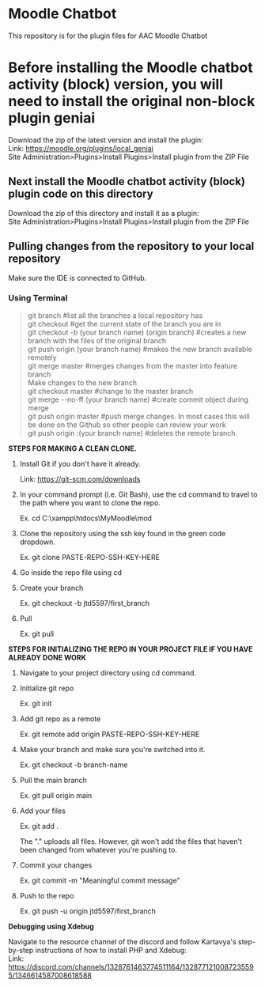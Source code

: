 # Moodle Chatbot
This repository is for the plugin files for AAC Moodle Chatbot

# Before installing the Moodle chatbot activity (block) version, you will need to install the original non-block plugin geniai
Download the zip of the latest version and install the plugin: <br />
   Link: https://moodle.org/plugins/local_geniai <br />
Site Administration>Plugins>Install Plugins>Install plugin from the ZIP File

## Next install the Moodle chatbot activity (block) plugin code on this directory
Download the zip of this directory and install it as a plugin: <br />
Site Administration>Plugins>Install Plugins>Install plugin from the ZIP File

## Pulling changes from the repository to your local repository
Make sure the IDE is connected to GitHub.

### Using Terminal
> git branch #list all the branches a local repository has<br />
> git checkout #get the current state of the branch you are in<br />
> git checkout -b (your branch name) (origin branch) #creates a new branch with the files of the original branch<br />
> git push origin (your branch name) #makes the new branch available remotely<br />
> git merge master #merges changes from the master into feature branch<br />
Make changes to the new branch<br />
> git checkout master #change to the master branch<br />
> git merge --no-ff (your branch name) #create commit object during merge<br />
> git push origin master #push merge changes. In most cases this will be done on the Github so other people can review your work<br />
> git push origin :(your branch name) #deletes the remote branch.<br />


**STEPS FOR MAKING A CLEAN CLONE.**
1. Install Git if you don't have it already.

   Link: https://git-scm.com/downloads
   
2. In your command prompt (i.e. Git Bash), use the cd command to travel to the path where you want to clone the repo.

   Ex. cd C:\xampp\htdocs\MyMoodle\mod

3. Clone the repository using the ssh key found in the green code dropdown.

   Ex. git clone PASTE-REPO-SSH-KEY-HERE
   
4. Go inside the repo file using cd
   
5. Create your branch
   
   Ex. git checkout -b jtd5597/first_branch

6. Pull

      Ex. git pull

**STEPS FOR INITIALIZING THE REPO IN YOUR PROJECT FILE IF YOU HAVE ALREADY DONE WORK**

1. Navigate to your project directory using cd command.

2. Initialize git repo

   Ex. git init

4. Add git repo as a remote

   Ex. git remote add origin PASTE-REPO-SSH-KEY-HERE

5. Make your branch and make sure you're switched into it.

   Ex. git checkout -b branch-name

6. Pull the main branch

   Ex. git pull origin main

8. Add your files

   Ex. git add .

   The "." uploads all files. However, git won't add the files that haven't been changed from whatever you're pushing to.

9. Commit your changes

   Ex. git commit -m "Meaningful commit message"

10. Push to the repo

    Ex. git push -u origin jtd5597/first_branch
    
**Debugging using Xdebug**

Navigate to the resource channel of the discord and follow Kartavya's step-by-step instructions of how to install PHP and Xdebug:<br />
   Link: https://discord.com/channels/1328761463774511164/1328771210087235595/1346614587008618588
